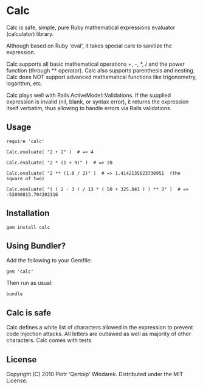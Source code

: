 # Calc

Calc is safe, simple, pure Ruby mathematical expressions evaluator (calculator) library.

Although based on Ruby 'eval', it takes special care to sanitize the expression.

Calc supports all basic mathematical operations +, -, \*, / and the power function (through ** operator).
Calc also supports parenthesis and nesting.
Calc does NOT support advanced mathematical functions like trigonometry, logarithm, etc.

Calc plays well with Rails ActiveModel::Validations.
If the supplied expression is invalid (nil, blank, or syntax error),
it returns the expression itself verbatim,
thus allowing to handle errors via Rails validations.

## Usage

    require 'calc'

    Calc.evaluate( "2 + 2" )  # => 4

    Calc.evaluate( "2 * (1 + 9)" )  # => 20

    Calc.evaluate( "2 ** (1.0 / 2)" )  # => 1.4142135623730951  (the square of two)

    Calc.evaluate( "( ( 2 - 3 ) / 13 * ( 50 + 325.843 ) ) ** 3" )  # => -53090815.704202116

## Installation

    gem install calc

## Using Bundler?

Add the following to your Gemfile:

    gem 'calc'

Then run as usual:

    bundle

## Calc is safe

Calc defines a white list of characters allowed in the expression to prevent code injection attacks.
All letters are outlawed as well as majority of other characters. Calc comes with tests.

## License

Copyright (C) 2010 Piotr 'Qertoip' Włodarek. Distributed under the MIT License.